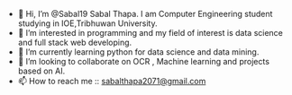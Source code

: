 - 👋 Hi, I’m @Sabal19 Sabal Thapa. I am Computer Engineering student studying in IOE,Tribhuwan University.
- 👀 I’m interested in programming and my field of interest is data science and full stack web developing.
- 🌱 I’m currently learning python for data science and data mining.
- 💞️ I’m looking to collaborate on OCR , Machine learning and projects based on AI.
- 📫 How to reach me :: sabalthapa2071@gmail.com

<!---
Sabal19/Sabal19 is a ✨ special ✨ repository because its `README.md` (this file) appears on your GitHub profile.
You can click the Preview link to take a look at your changes.
--->

